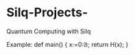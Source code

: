 # Silq-Projects-
Quantum Computing with Silq

Example:
    def main() {
      x:=0:𝔹;
      return H(x);
    }
